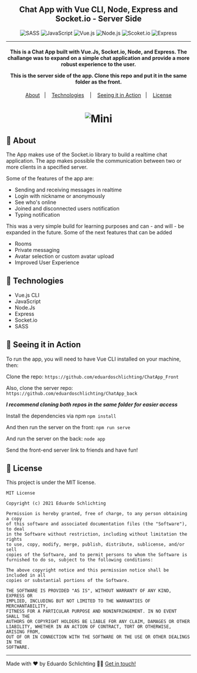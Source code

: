 <!-- <h1 align="center">
    <img src="./dist/logo-dui.png" alt="Logo Eduardo Schlichting" width="250px"> 
</h1> -->

<h2 align="center">Chat App with Vue CLI, Node, Express and Socket.io - Server Side</h2>

<p align="center">
    <!-- <img alt="HTML" src="https://img.shields.io/badge/-HTML-E34F26?logo=html5&logoColor=white&style=flat"> -->
  <img alt="SASS" src="https://img.shields.io/badge/-SASS-CC6699?logo=sass&logoColor=white&style=flat">
  <img alt="JavaScript" src="https://img.shields.io/badge/-javaScript-F7DF1E?logo=javascript&logoColor=white&style=flat">
  <img alt="Vue.js" src="https://img.shields.io/badge/-Vue.Js-4FC08D?logo=vue.js&logoColor=white&style=flat">
  <img alt="Node.js" src="https://img.shields.io/badge/-Node.Js-339933?logo=node.js&logoColor=white&style=flat%22">
  <img alt="Scoket.io" src="https://img.shields.io/badge/Socket.io-FFF?logo=socket.io&logoColor=black&style=flat%22">
  <img alt="Express" src="https://img.shields.io/badge/Express-000000?logo=express&logoColor=white&style=flat%22">

  
  <!-- <img alt="PHP" src="https://img.shields.io/badge/-PHP-777BB4?logo=php&logoColor=white&style=flat">
  <img alt="MySql" src="https://img.shields.io/badge/-MySql-4479A1?logo=mysql&logoColor=white&style=flat"> -->
</p>

----
<h4 align="center">
  This is a Chat App built with Vue.Js, Socket.io, Node, and Express. The challange was to expand on a simple chat application and provide a more robust experience to the user.

  This is the server side of the app. Clone this repo and put it in the same folder as the front.
</h4>

<p align="center">
  <a href="#page_with_curl-about">About</a>&nbsp;&nbsp;&nbsp;|&nbsp;&nbsp;&nbsp;
  <a href="#hammer-technologies">Technologies</a>
  &nbsp;&nbsp;&nbsp;|&nbsp;&nbsp;&nbsp;
  <!-- <a href="#books-requirements">Requirements</a>&nbsp;&nbsp;&nbsp;|&nbsp;&nbsp;&nbsp; -->
  <a href="#rocket-seeing-it-in-action">Seeing it in Action</a>&nbsp;&nbsp;&nbsp;|&nbsp;&nbsp;&nbsp;
  <a href="#memo-license">License</a>
</p>

<h1 align="center">
    <img src="./dist/port_home.png" alt="Mini"> 
</h1>

## :page_with_curl: About

The App makes use of the Socket.io library to build a realtime chat application. The app makes possible the communication between two or more clients in a specified server.

Some of the features of the app are:

- Sending and receiving messages in realtime
- Login with nickname or anonymously
- See who's online
- Joined and disconnected users notification
- Typing notification

<!-- <img alt="Chat App" src="./src/assets/images/chat_app.gif"> -->

This was a very simple build for learning purposes and can - and will - be expanded in the future. Some of the next features that can be added

- Rooms
- Private messaging
- Avatar selection or custom avatar upload
- Improved User Experience

## :hammer: Technologies

- Vue.js CLI
- JavaScript
- Node.Js
- Express
- Socket.io
- SASS


## :rocket: Seeing it in Action

To run the app, you will need to have Vue CLI installed on your machine, then:

Clone the repo:
`https://github.com/eduardoschlichting/ChatApp_Front`

Also, clone the server repo:
`https://github.com/eduardoschlichting/ChatApp_back`

<strong><i>I recommend cloning both repos in the same folder for easier access</i></strong>

Install the dependencies via npm
`npm install`

And then run the server on the front:
`npm run serve`

And run the server on the back:
`node app`


Send the front-end server link to friends and have fun!


## :memo: License

This project is under the MIT license. 

```
MIT License

Copyright (c) 2021 Eduardo Schlichting

Permission is hereby granted, free of charge, to any person obtaining a copy
of this software and associated documentation files (the "Software"), to deal
in the Software without restriction, including without limitation the rights
to use, copy, modify, merge, publish, distribute, sublicense, and/or sell
copies of the Software, and to permit persons to whom the Software is
furnished to do so, subject to the following conditions:

The above copyright notice and this permission notice shall be included in all
copies or substantial portions of the Software.

THE SOFTWARE IS PROVIDED "AS IS", WITHOUT WARRANTY OF ANY KIND, EXPRESS OR
IMPLIED, INCLUDING BUT NOT LIMITED TO THE WARRANTIES OF MERCHANTABILITY,
FITNESS FOR A PARTICULAR PURPOSE AND NONINFRINGEMENT. IN NO EVENT SHALL THE
AUTHORS OR COPYRIGHT HOLDERS BE LIABLE FOR ANY CLAIM, DAMAGES OR OTHER
LIABILITY, WHETHER IN AN ACTION OF CONTRACT, TORT OR OTHERWISE, ARISING FROM,
OUT OF OR IN CONNECTION WITH THE SOFTWARE OR THE USE OR OTHER DEALINGS IN THE
SOFTWARE.
```

----
Made with ❤️ by Eduardo Schlichting 👋🏻 [Get in touch!](https://github.com/eduardoschlichting)


